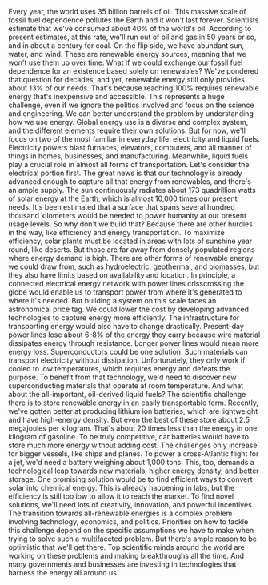Every year, the world uses  35 billion barrels of oil. This massive scale of fossil fuel  dependence pollutes the Earth and it won't last forever. Scientists estimate that we've consumed about 40% of the world's oil. According to present estimates, at this rate, we'll run out of oil and gas in 50 years or so, and in about a century for coal. On the flip side, we have abundant sun, water, and wind. These are renewable energy sources, meaning that we won't use them up over time. What if we could exchange  our fossil fuel dependence for an existence based  solely on renewables? We've pondered that question for decades, and yet, renewable energy still only provides about 13% of our needs. That's because reaching 100% requires renewable energy that's inexpensive and accessible. This represents a huge challenge, even if we ignore the politics involved and focus on the science and engineering. We can better understand the problem by understanding how we use energy. Global energy use is a diverse  and complex system, and the different elements  require their own solutions. But for now, we'll focus on two of the most familiar in everyday life: electricity and liquid fuels. Electricity powers blast furnaces,  elevators, computers, and all manner of things in homes, businesses, and manufacturing. Meanwhile, liquid fuels  play a crucial role in almost all forms of transportation. Let's consider the electrical  portion first. The great news is that our technology is already advanced enough to capture all that energy  from renewables, and there's an ample supply. The sun continuously radiates about 173 quadrillion watts  of solar energy at the Earth, which is almost 10,000 times our present needs. It's been estimated that a surface that spans several hundred thousand kilometers would be needed to power humanity at our present usage levels. So why don't we build that? Because there are other  hurdles in the way, like efficiency and energy transportation. To maximize efficiency, solar plants must be located in areas  with lots of sunshine year round, like deserts. But those are far away  from densely populated regions where energy demand is high. There are other forms of renewable energy we could draw from, such as hydroelectric, geothermal, and biomasses, but they also have limits based on availability and location. In principle, a connected electrical energy network with power lines crisscrossing the globe would enable us to transport power from where it's generated to where it's needed. But building a system on this scale faces an astronomical price tag. We could lower the cost by developing advanced technologies to capture energy more efficiently. The infrastructure for transporting energy would also have to change drastically. Present-day power lines lose about 6-8% of the energy they carry because wire material dissipates energy through resistance. Longer power lines would mean more energy loss. Superconductors could be one solution. Such materials can transport electricity without dissipation. Unfortunately, they only work if cooled to low temperatures, which requires energy  and defeats the purpose. To benefit from that technology, we'd need to discover  new superconducting materials that operate at room temperature. And what about the all-important, oil-derived liquid fuels? The scientific challenge there is to store renewable energy in an easily transportable form. Recently, we've gotten better at producing lithium ion batteries, which are lightweight  and have high-energy density. But even the best of these store about 2.5 megajoules per kilogram. That's about 20 times less than the energy in one kilogram of gasoline. To be truly competitive, car batteries would have to store much more energy without adding cost. The challenges only increase  for bigger vessels, like ships and planes. To power a cross-Atlantic  flight for a jet, we'd need a battery weighing about 1,000 tons. This, too, demands a technological leap towards new materials, higher energy density, and better storage. One promising solution would be to find efficient ways to convert solar into chemical energy. This is already happening in labs, but the efficiency is still too low to allow it to reach the market. To find novel solutions, we'll need lots of creativity, innovation, and powerful incentives. The transition towards all-renewable  energies is a complex problem involving technology,  economics, and politics. Priorities on how to tackle this challenge depend on the specific assumptions we have to make when trying to solve such a multifaceted problem. But there's ample reason to be optimistic that we'll get there. Top scientific minds around the world are working on these problems and making breakthroughs all the time. And many governments and businesses are investing in technologies that harness the energy all around us. 